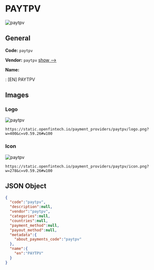 
# PAYTPV 
![paytpv](https://static.openfintech.io/payment_providers/paytpv/logo.png?w=400&c=v0.59.26#w100)  

## General 
 
**Code:** `paytpv` 
 
**Vendor:** `paytpv` [show -->](/vendors/paytpv/) 
 
**Name:** 
 
:	[EN] PAYTPV 
 

## Images 

### Logo 
 
![paytpv](https://static.openfintech.io/payment_providers/paytpv/logo.png?w=400&c=v0.59.26#w100)  

```
https://static.openfintech.io/payment_providers/paytpv/logo.png?w=400&c=v0.59.26#w100
```  

### Icon 
 
![paytpv](https://static.openfintech.io/payment_providers/paytpv/icon.png?w=278&c=v0.59.26#w100)  

```
https://static.openfintech.io/payment_providers/paytpv/icon.png?w=278&c=v0.59.26#w100
```  

## JSON Object 

```json
{
  "code":"paytpv",
  "description":null,
  "vendor":"paytpv",
  "categories":null,
  "countries":null,
  "payment_method":null,
  "payout_method":null,
  "metadata":{
    "about_payments_code":"paytpv"
  },
  "name":{
    "en":"PAYTPV"
  }
}
```  
